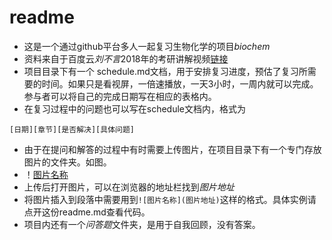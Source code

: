 # readme
- 这是一个通过github平台多人一起复习生物化学的项目*biochem*
- 资料来自于百度云*刘不言*2018年的考研讲解视频[链接](https://pan.baidu.com/s/1Z_s-3P-snq8EEPAaMfWMVQ)
- 项目目录下有一个 schedule.md文档，用于安排复习进度，预估了复习所需要的时间。如果只是看视屏，一倍速播放，一天3小时，一周内就可以完成。参与者可以将自己的完成日期写在相应的表格内。
- 在复习过程中的问题也可以写在schedule文档内，格式为
```
[日期][章节][是否解决][具体问题]
```
- 由于在提问和解答的过程中有时需要上传图片，在项目目录下有一个专门存放图片的文件夹。如图。
- ！[图片名称](https://github.com/jefflwwmu/biochem/tree/master/图片文件夹/demo.jpg)
- 上传后打开图片，可以在浏览器的地址栏找到*图片地址*
- 将图片插入到段落中需要用到`![图片名称](图片地址)`这样的格式。具体实例请点开这份readme.md查看代码。
- 项目内还有一个*问答题*文件夹，是用于自我回顾，没有答案。